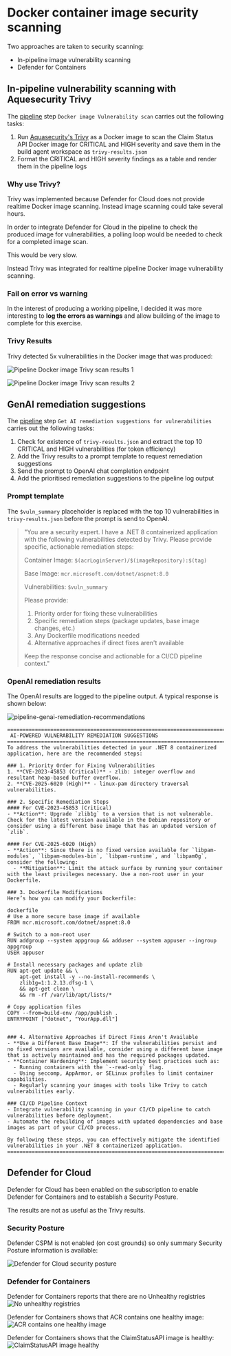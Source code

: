 # Docker container image security scanning
Two approaches are taken to security scanning:
- In-pipeline image vulnerability scanning
- Defender for Containers

## In-pipeline vulnerability scanning with Aquesecurity Trivy
The [pipeline](../pipelines/pipeline-run-complete.md) step `Docker image Vulnerability scan` carries out the following tasks:

1. Run [Aquasecurity's Trivy](https://github.com/aquasecurity/trivy) as a Docker image to scan the Claim Status API Docker image for CRITICAL and HIGH severity and save them in the build agent workspace as `trivy-results.json`
2. Format the CRITICAL and HIGH severity findings as a table and render them in the pipeline logs

### Why use Trivy?
Trivy was implemented because Defender for Cloud does not provide realtime Docker image scanning. Instead image scanning could take several hours.

In order to integrate Defender for Cloud in the pipeline to check the produced image for vulnerabilities, a polling loop would be needed to check for a completed image scan.

This would be very slow.

Instead Trivy was integrated for realtime pipeline Docker image vulnerability scanning.

### Fail on error vs warning
In the interest of producing a working pipeline, I decided it was more interesting to **log the errors as warnings** and allow building of the image to complete for this exercise.

### Trivy Results
Trivy detected 5x vulnerabilities in the Docker image that was produced:

![Pipeline Docker image Trivy scan results 1](pipeline-docker-image-trivy-scan-results-1.png)

![Pipeline Docker image Trivy scan results 2](pipeline-docker-image-trivy-scan-results-2.png)

## GenAI remediation suggestions
The [pipeline](../pipelines/pipeline-run-complete.md) step `Get AI remediation suggestions for vulnerabilities` carries out the following tasks:

1. Check for existence of `trivy-results.json` and extract the top 10 CRITICAL and HIGH vulnerabilities (for token efficiency)
2. Add the Trivy results to a prompt template to request remediation suggestions
3. Send the prompt to OpenAI chat completion endpoint
4. Add the prioritised remediation suggestions to the pipeline log output

### Prompt template
The `$vuln_summary` placeholder is replaced with the top 10 vulnerabilities in `trivy-results.json` before the prompt is send to OpenAI.

> "You are a security expert. I have a .NET 8 containerized application with the following vulnerabilities detected by Trivy. Please provide specific, actionable remediation steps:
>
> Container Image: `$(acrLoginServer)/$(imageRepository):$(tag)`
>
> Base Image: `mcr.microsoft.com/dotnet/aspnet:8.0`
> 
> Vulnerabilities:
> `$vuln_summary`
> 
> Please provide:
> 1. Priority order for fixing these vulnerabilities
> 2. Specific remediation steps (package updates, base image changes, etc.)
> 3. Any Dockerfile modifications needed
> 4. Alternative approaches if direct fixes aren't available
> 
> Keep the response concise and actionable for a CI/CD pipeline context."

### OpenAI remediation results
The OpenAI results are logged to the pipeline output. A typical response is shown below:

![pipeline-genai-remediation-recommendations](pipeline-genai-remediation-recommendations.png)

```
==============================================================================
 AI-POWERED VULNERABILITY REMEDIATION SUGGESTIONS
==============================================================================
To address the vulnerabilities detected in your .NET 8 containerized application, here are the recommended steps:

### 1. Priority Order for Fixing Vulnerabilities
1. **CVE-2023-45853 (Critical)** - zlib: integer overflow and resultant heap-based buffer overflow.
2. **CVE-2025-6020 (High)** - linux-pam directory traversal vulnerabilities.

### 2. Specific Remediation Steps
#### For CVE-2023-45853 (Critical)
- **Action**: Upgrade `zlib1g` to a version that is not vulnerable. Check for the latest version available in the Debian repository or consider using a different base image that has an updated version of `zlib`.
  
#### For CVE-2025-6020 (High)
- **Action**: Since there is no fixed version available for `libpam-modules`, `libpam-modules-bin`, `libpam-runtime`, and `libpam0g`, consider the following:
  - **Mitigation**: Limit the attack surface by running your container with the least privileges necessary. Use a non-root user in your Dockerfile.

### 3. Dockerfile Modifications
Here’s how you can modify your Dockerfile:

dockerfile
# Use a more secure base image if available
FROM mcr.microsoft.com/dotnet/aspnet:8.0

# Switch to a non-root user
RUN addgroup --system appgroup && adduser --system appuser --ingroup appgroup
USER appuser

# Install necessary packages and update zlib
RUN apt-get update && \
    apt-get install -y --no-install-recommends \
    zlib1g=1:1.2.13.dfsg-1 \
    && apt-get clean \
    && rm -rf /var/lib/apt/lists/*

# Copy application files
COPY --from=build-env /app/publish .
ENTRYPOINT ["dotnet", "YourApp.dll"]


### 4. Alternative Approaches if Direct Fixes Aren't Available
- **Use a Different Base Image**: If the vulnerabilities persist and no fixed versions are available, consider using a different base image that is actively maintained and has the required packages updated.
- **Container Hardening**: Implement security best practices such as:
  - Running containers with the `--read-only` flag.
  - Using seccomp, AppArmor, or SELinux profiles to limit container capabilities.
  - Regularly scanning your images with tools like Trivy to catch vulnerabilities early.

### CI/CD Pipeline Context
- Integrate vulnerability scanning in your CI/CD pipeline to catch vulnerabilities before deployment.
- Automate the rebuilding of images with updated dependencies and base images as part of your CI/CD process.

By following these steps, you can effectively mitigate the identified vulnerabilities in your .NET 8 containerized application.
==============================================================================
```

## Defender for Cloud
Defender for Cloud has been enabled on the subscription to enable Defender for Containers and to establish a Security Posture.

The results are not as useful as the Trivy results.

### Security Posture
Defender CSPM is not enabled (on cost grounds) so only summary Security Posture information is available:

![Defender for Cloud security posture](defender-for-cloud-security-posture.png)

### Defender for Containers
Defender for Containers reports that there are no Unhealthy registries
![No unhealthy registries](defender-for-containers.png)

Defender for Containers shows that ACR contains one healthy image:
![ACR contains one healthy image](defender-for-containers-scanned-images.png)

Defender for Containers shows that the ClaimStatusAPI image is healthy:
![ClaimStatusAPI image healthy](defender-for-containers-claimstatusapi-healthy.png)